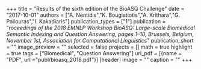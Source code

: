 +++
title = "Results of the sixth edition of the BioASQ Challenge"
date = "2017-10-01"
authors = ["A. Nentidis","K. Bougiatiotis","A. Krithara","G. Paliouras","I. Kakadiaris"]
publication_types = ["1"]
publication = "_roceedings of the 2018 EMNLP Workshop BioASQ: Large-scale Biomedical Semantic Indexing and Question Answering, pages 1–10, Brussels, Belgium, November 1st, Association for Computational Linguistics_"
publication_short = ""
image_preview = ""
selected = false
projects = []
math = true
highlight = true
tags = ["Biomedical", "Question Answering"]
url_pdf = [{name = "PDF", url ="publ/bioasq_2018.pdf"}]
[header]
image = ""
caption = ""
+++

